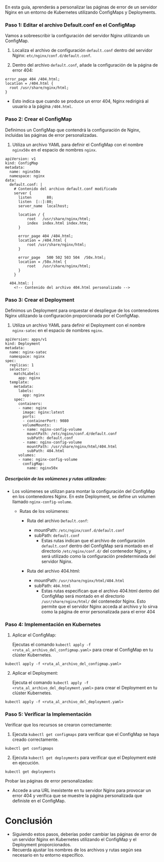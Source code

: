 En esta guía, aprenderás a personalizar las páginas de error de un servidor Nginx en un entorno de Kubernetes utilizando ConfigMaps y Deployments.

### Paso 1: Editar el archivo Default.conf en el ConfigMap

Vamos a sobreescribir la configuración del servidor Nginx utilizando un ConfigMap.

   1. Localiza el archivo de configuración `default.conf` dentro del servidor Nginx: `etc/nginx/conf.d/default.conf`.

   2. Dentro del archivo `default.conf`, añade la configuración de la página de error 404:
  ```
  error_page 404 /404.html;
  location = /404.html {
    root /usr/share/nginx/html;
  }
  ```

   - Esto indica que cuando se produce un error 404, Nginx redirigirá al usuario a la página `/404.html`.

### Paso 2: Crear el ConfigMap

Definimos un ConfigMap que contendrá la configuración de Nginx, incluidas las páginas de error personalizadas.

   1. Utiliza un archivo YAML para definir el ConfigMap con el nombre `nginx50x` en el espacio de nombres `nginx`.

```
apiVersion: v1
kind: ConfigMap
metadata:
  name: nginx50x
  namespace: nginx
data:
  default.conf: |
    # Contenido del archivo default.conf modificado
    server {
      listen       80;
      listen  [::]:80;
      server_name  localhost;

      location / {
          root   /usr/share/nginx/html;
          index  index.html index.htm;
      }

      error_page 404 /404.html;
      location = /404.html {
          root /usr/share/nginx/html;
      }

      error_page   500 502 503 504  /50x.html;
      location = /50x.html {
          root   /usr/share/nginx/html;
      }
    }

  404.html: |
    <!-- Contenido del archivo 404.html personalizado -->

```

### Paso 3: Crear el Deployment

Definimos un Deployment para orquestar el despliegue de los contenedores Nginx utilizando la configuración proporcionada por el ConfigMap.

   1. Utiliza un archivo YAML para definir el Deployment con el nombre `nginx-satec` en el espacio de nombres `nginx`.

```
apiVersion: apps/v1
kind: Deployment
metadata:
  name: nginx-satec
  namespace: nginx
spec:
  replicas: 1
  selector:
    matchLabels:
      app: nginx
  template:
    metadata:
      labels:
        app: nginx
    spec:
      containers:
      - name: nginx
        image: nginx:latest
        ports:
        - containerPort: 9080
        volumeMounts:
        - name: nginx-config-volume
          mountPath: /etc/nginx/conf.d/default.conf
          subPath: default.conf
        - name: nginx-config-volume
          mountPath: /usr/share/nginx/html/404.html
          subPath: 404.html
      volumes:
      - name: nginx-config-volume
        configMap:
          name: nginx50x

```

   ##### Descripción de los volúmenes y rutas utilizadas:

   - Los volúmenes se utilizan para montar la configuración del ConfigMap en los contenedores Nginx. En este Deployment, se define un volumen llamado `nginx-config-volume`.
   
      - Rutas de los volúmenes:
      
         - Ruta del archivo `Default.conf`:
            - mountPath: `/etc/nginx/conf.d/default.conf`
            - subPath: `default.conf`
               - Estas rutas indican que el archivo de configuración `default.conf` dentro del ConfigMap será montado en el directorio `/etc/nginx/conf.d/` del contenedor Nginx, y será utilizado como la configuración predeterminada del servidor Nginx.   
               
         - Ruta del archivo 404.html:
            - mountPath: `/usr/share/nginx/html/404.html`
            - subPath: `404.html`
               - Estas rutas especifican que el archivo 404.html dentro del ConfigMap será montado en el directorio `/usr/share/nginx/html/` del contenedor Nginx. Esto permite que el servidor Nginx acceda al archivo y lo sirva como la página de error personalizada para el error 404

### Paso 4: Implementación en Kubernetes

   1. Aplicar el ConfigMap:
   
      Ejecutas el comando `kubectl apply -f <ruta_al_archivo_del_configmap.yaml>` para crear el ConfigMap en tu clúster Kubernetes.
```
kubectl apply -f <ruta_al_archivo_del_configmap.yaml>
```
   2. Aplicar el Deployment:
   
      Ejecuta el comando `kubectl apply -f <ruta_al_archivo_del_deployment.yaml>` para crear el Deployment en tu clúster Kubernetes.
```
kubectl apply -f <ruta_al_archivo_del_deployment.yaml>
```

### Paso 5: Verificar la Implementación

Verificar que los recursos se crearon correctamente:
   1. Ejecuta `kubectl get configmaps` para verificar que el ConfigMap se haya creado correctamente.
   
```
kubectl get configmaps
```

   2. Ejecuta `kubectl get deployments` para verificar que el Deployment esté en ejecución.

```
kubectl get deployments
```
  
Probar las páginas de error personalizadas:

   - Accede a una URL inexistente en tu servidor Nginx para provocar un error 404 y verifica que se muestre la página personalizada que definiste en el ConfigMap.


# Conclusión

   - Siguiendo estos pasos, deberías poder cambiar las páginas de error de un servidor Nginx en Kubernetes utilizando el ConfigMap y el Deployment proporcionados. 
   - Recuerda ajustar los nombres de los archivos y rutas según sea necesario en tu entorno específico.